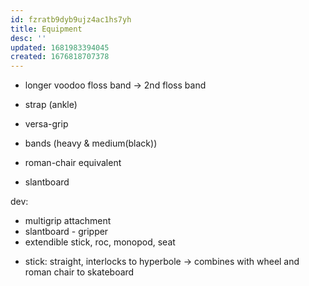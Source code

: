 ```yaml
---
id: fzratb9dyb9ujz4ac1hs7yh
title: Equipment
desc: ''
updated: 1681983394045
created: 1676818707378
---
```


- longer voodoo floss band -> 2nd floss band
- strap (ankle)
- versa-grip
- bands (heavy & medium(black))

- roman-chair equivalent
- slantboard

dev:
- multigrip attachment
- slantboard - gripper
- extendible stick, roc, monopod, seat
 + stick: straight, interlocks to hyperbole
 -> combines with wheel and roman chair to skateboard